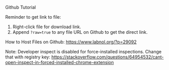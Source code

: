 Github Tutorial

Reminder to get link to file: 
  1. Right-click file for download link.
  2. Append `?raw=true` to any file URL on Github to get the direct link.

How to Host Files on Github: https://www.labnol.org/?p=29092

Note: Developer inspect is disabled for force-installed inspections.  Change that with registry key:
https://stackoverflow.com/questions/64954532/cant-open-inspect-in-forced-installed-chrome-extension
